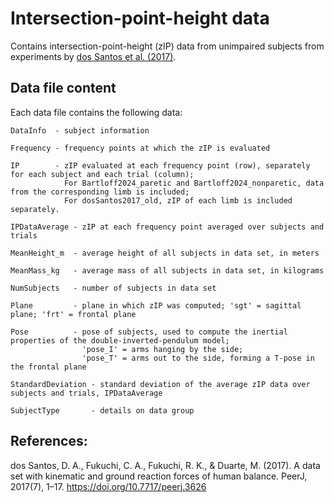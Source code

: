 # Intersection-point-height data

Contains intersection-point-height (zIP) data from unimpaired subjects from experiments by [dos Santos et al. (2017)](https://doi.org/10.7717/peerj.3626).

## Data file content

Each data file contains the following data:

    DataInfo  - subject information

    Frequency - frequency points at which the zIP is evaluated

    IP        - zIP evaluated at each frequency point (row), separately for each subject and each trial (column);
                For Bartloff2024_paretic and Bartloff2024_nonparetic, data from the corresponding limb is included;
                For dosSantos2017_old, zIP of each limb is included separately.

    IPDataAverage - zIP at each frequency point averaged over subjects and trials

    MeanHeight_m  - average height of all subjects in data set, in meters

    MeanMass_kg   - average mass of all subjects in data set, in kilograms

    NumSubjects   - number of subjects in data set

    Plane         - plane in which zIP was computed; 'sgt' = sagittal plane; 'frt' = frontal plane

    Pose          - pose of subjects, used to compute the inertial properties of the double-inverted-pendulum model;
                    'pose_I' = arms hanging by the side;
                    'pose_T' = arms out to the side, forming a T-pose in the frontal plane

    StandardDeviation - standard deviation of the average zIP data over subjects and trials, IPDataAverage

    SubjectType       - details on data group


## References:

dos Santos, D. A., Fukuchi, C. A., Fukuchi, R. K., & Duarte, M. (2017). A data set with kinematic and ground reaction forces of human balance. PeerJ, 2017(7), 1–17. https://doi.org/10.7717/peerj.3626